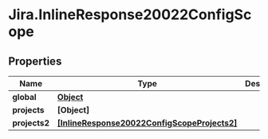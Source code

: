 # Jira.InlineResponse20022ConfigScope

## Properties

Name | Type | Description | Notes
------------ | ------------- | ------------- | -------------
**global** | [**Object**](.md) |  | 
**projects** | **[Object]** |  | 
**projects2** | [**[InlineResponse20022ConfigScopeProjects2]**](InlineResponse20022ConfigScopeProjects2.md) |  | 


